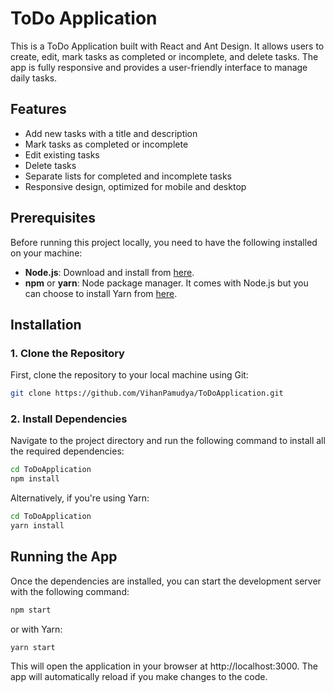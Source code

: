 # ToDo Application

This is a ToDo Application built with React and Ant Design. It allows users to create, edit, mark tasks as completed or incomplete, and delete tasks. The app is fully responsive and provides a user-friendly interface to manage daily tasks.

## Features

- Add new tasks with a title and description
- Mark tasks as completed or incomplete
- Edit existing tasks
- Delete tasks
- Separate lists for completed and incomplete tasks
- Responsive design, optimized for mobile and desktop

## Prerequisites

Before running this project locally, you need to have the following installed on your machine:

- **Node.js**: Download and install from [here](https://nodejs.org/).
- **npm** or **yarn**: Node package manager. It comes with Node.js but you can choose to install Yarn from [here](https://classic.yarnpkg.com/en/docs/install).

## Installation

### 1. Clone the Repository

First, clone the repository to your local machine using Git:

```bash
git clone https://github.com/VihanPamudya/ToDoApplication.git
```

### 2. Install Dependencies

Navigate to the project directory and run the following command to install all the required dependencies:

```bash
cd ToDoApplication
npm install
```

Alternatively, if you're using Yarn:

```bash
cd ToDoApplication
yarn install
```

## Running the App

Once the dependencies are installed, you can start the development server with the following command:

```bash
npm start
```

or with Yarn:

```bash
yarn start
```

This will open the application in your browser at http://localhost:3000. The app will automatically reload if you make changes to the code.
